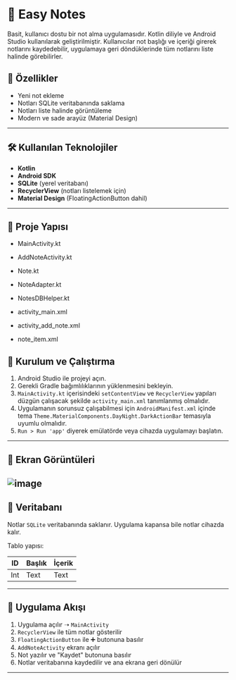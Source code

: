 # 📝 Easy Notes

Basit, kullanıcı dostu bir not alma uygulamasıdır. Kotlin diliyle ve Android Studio kullanılarak geliştirilmiştir. Kullanıcılar not başlığı ve içeriği girerek notlarını kaydedebilir, uygulamaya geri döndüklerinde tüm notlarını liste halinde görebilirler.

## 📱 Özellikler

- Yeni not ekleme
- Notları SQLite veritabanında saklama
- Notları liste halinde görüntüleme
- Modern ve sade arayüz (Material Design)

---

## 🛠️ Kullanılan Teknolojiler

- **Kotlin**
- **Android SDK**
- **SQLite** (yerel veritabanı)
- **RecyclerView** (notları listelemek için)
- **Material Design** (FloatingActionButton dahil)

---

## 📂 Proje Yapısı
- MainActivity.kt
- AddNoteActivity.kt
- Note.kt
- NoteAdapter.kt
- NotesDBHelper.kt

- activity_main.xml
- activity_add_note.xml
- note_item.xml




## 🚀 Kurulum ve Çalıştırma

1. Android Studio ile projeyi açın.
2. Gerekli Gradle bağımlılıklarının yüklenmesini bekleyin.
3. `MainActivity.kt` içerisindeki `setContentView` ve `RecyclerView` yapıları düzgün çalışacak şekilde `activity_main.xml` tanımlanmış olmalıdır.
4. Uygulamanın sorunsuz çalışabilmesi için `AndroidManifest.xml` içinde tema `Theme.MaterialComponents.DayNight.DarkActionBar` temasıyla uyumlu olmalıdır.
5. `Run > Run 'app'` diyerek emülatörde veya cihazda uygulamayı başlatın.

---

## 📸 Ekran Görüntüleri

![image](https://github.com/user-attachments/assets/e8f9994a-b29a-4005-b6cf-a34cfd93f072)
---

## 💾 Veritabanı

Notlar `SQLite` veritabanında saklanır. Uygulama kapansa bile notlar cihazda kalır.

Tablo yapısı:

| ID | Başlık | İçerik |
|----|--------|--------|
| Int | Text  | Text   |

---

## 📌 Uygulama Akışı

1. Uygulama açılır ➝ `MainActivity`
2. `RecyclerView` ile tüm notlar gösterilir
3. `FloatingActionButton` ile ➕ butonuna basılır
4. `AddNoteActivity` ekranı açılır
5. Not yazılır ve "Kaydet" butonuna basılır
6. Notlar veritabanına kaydedilir ve ana ekrana geri dönülür

---



